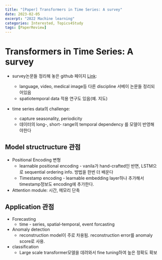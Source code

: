 ```yaml
---
title: "[Paper] Transformers in Time Series: A survey"
date: 2023-02-05
excerpt: "2022 Machine learning"
categories: Interested, Topics4Study
tags: [PaperReview]
---
```


# Transformers in Time Series: A survey

- survey논문들 정리해 놓은 github 페이지 [Link](https://github.com/qingsongedu/time-series-transformers-review): 
    - language, video, medical image등 다른 discipline 서베이 논문들 정리되어있음
    - spatiotemporal data 적용 연구도 있음(예. 지도)  


- time series data의 challenge:
    - capture seasonality, periodicity
    - 데이터의 long-, short- range의 temporal dependency 를 모델이 반영해야한다

## Model structructure 관점

- Positional Encoding 변형
    - learnable positional encoding - vanila가 hand-crafted인 반면, LSTM으로 sequential ordering info. 방법을 한번 더 배운다
    - Timestamp encoding - learnable embedding layer하나 추가해서 timestamp정보도 encoding에 추가한다.
- Attention module: 시간, 메모리 단축

## Application 관점

- Forecasting
    - time - series, spatial-temporal, event forcasting
- Anomaly detection
    - reconstruction model이 주로 차용됨. reconstruction error를 anomaly score로 사용.
- classification
    - Large scale transformer모델을 데려와서 fine tuning하여 높은 정확도 확보